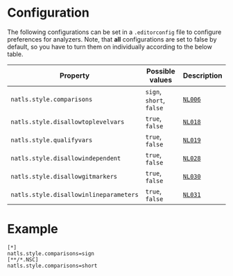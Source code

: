 # Configuration

The following configurations can be set in a `.editorconfig` file to configure preferences for analyzers. Note, that **all** configurations are set to false by default, so you have to turn them on individually according to the below table.

| Property | Possible values | Description |
| --- | --- | --- |
| `natls.style.comparisons` | `sign`, `short`, `false` | [`NL006`](../tools/ruletranslator/src/main/resources/rules/NL006)|
| `natls.style.disallowtoplevelvars` | `true`, `false` | [`NL018`](../tools/ruletranslator/src/main/resources/rules/NL018)|
| `natls.style.qualifyvars` | `true`, `false` | [`NL019`](../tools/ruletranslator/src/main/resources/rules/NL019)|
| `natls.style.disallowindependent` | `true`, `false` | [`NL028`](../tools/ruletranslator/src/main/resources/rules/NL028)|
| `natls.style.disallowgitmarkers` | `true`, `false` | [`NL030`](../tools/ruletranslator/src/main/resources/rules/NL030)|
| `natls.style.disallowinlineparameters` | `true`, `false` | [`NL031`](../tools/ruletranslator/src/main/resources/rules/NL031)|

# Example

```editorconfig
[*]
natls.style.comparisons=sign
[**/*.NSC]
natls.style.comparisons=short
```
